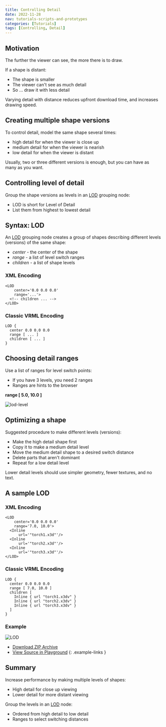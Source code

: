 ```yaml
---
title: Controlling Detail
date: 2022-11-28
nav: tutorials-scripts-and-prototypes
categories: [Tutorials]
tags: [Controlling, Detail]
---
```

## Motivation

The further the viewer can see, the more there is to draw.

If a shape is distant:

- The shape is smaller
- The viewer can't see as much detail
- So ... draw it with less detail

Varying detail with distance reduces upfront download time, and increases drawing speed.

## Creating multiple shape versions

To control detail, model the same shape several times:

- high detail for when the viewer is close up
- medium detail for when the viewer is nearish
- low detail for when the viewer is distant

Usually, two or three different versions is enough, but you can have as many as you want.

## Controlling level of detail

Group the shape versions as levels in an [LOD](/x_ite/components/navigation/lod/) grouping node:

- LOD is short for Level of Detail
- List them from highest to lowest detail

## Syntax: LOD

An [LOD](/x_ite/components/navigation/lod/) grouping node creates a group of shapes describing different levels (versions) of the same shape:

- *center* - the center of the shape
- *range* - a list of level switch ranges
- *children* - a list of shape levels

### XML Encoding

```x3d
<LOD
    center='0.0 0.0 0.0'
    range='...'>
  <!-- children ... -->
</LOD>
```

### Classic VRML Encoding

```vrml
LOD {
  center 0.0 0.0 0.0
  range [ ... ]
  children [ ... ]
}
```

## Choosing detail ranges

Use a list of ranges for level switch points:

- If you have 3 levels, you need 2 ranges
- Ranges are hints to the browser

**range \[ 5.0, 10.0 \]**

![lod-level](https://create3000.github.io/media/tutorials/images/lod-level.png)

## Optimizing a shape

Suggested procedure to make different levels (versions):

- Make the high detail shape first
- Copy it to make a medium detail level
- Move the medium detail shape to a desired switch distance
- Delete parts that aren't dominant
- Repeat for a low detail level

Lower detail levels should use simpler geometry, fewer textures, and no text.

## A sample LOD

### XML Encoding

```x3d
<LOD
    center='0.0 0.0 0.0'
    range='7.0, 10.0'>
  <Inline
      url='"torch1.x3d"'/>
  <Inline
      url='"torch2.x3d"'/>
  <Inline
      url='"torch3.x3d"'/>
</LOD>
```

### Classic VRML Encoding

```vrml
LOD {
  center 0.0 0.0 0.0
  range [ 7.0, 10.0 ]
  children [
    Inline { url "torch1.x3dv" }
    Inline { url "torch2.x3dv" }
    Inline { url "torch3.x3dv" }
  ]
}
```

### Example

<x3d-canvas src="https://create3000.github.io/media/tutorials/scenes/lod/lod.x3dv" update="auto">
  <img src="https://create3000.github.io/media/tutorials/scenes/lod/screenshot.png" alt="LOD"/>
</x3d-canvas>

- [Download ZIP Archive](https://create3000.github.io/media/tutorials/scenes/lod/lod.zip)
- [View Source in Playground](/x_ite/playground/?url=https://create3000.github.io/media/tutorials/scenes/lod/lod.x3dv)
{: .example-links }

## Summary

Increase performance by making multiple levels of shapes:

- High detail for close up viewing
- Lower detail for more distant viewing

Group the levels in an [LOD](/x_ite/components/navigation/lod/) node:

- Ordered from high detail to low detail
- Ranges to select switching distances
